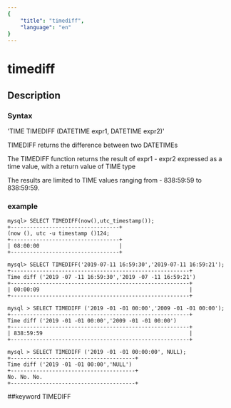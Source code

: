 ```yaml
---
{
    "title": "timediff",
    "language": "en"
}
---
```


# timediff
## Description
### Syntax

'TIME TIMEDIFF (DATETIME expr1, DATETIME expr2)'


TIMEDIFF returns the difference between two DATETIMEs

The TIMEDIFF function returns the result of expr1 - expr2 expressed as a time value, with a return value of TIME type

The results are limited to TIME values ranging from - 838:59:59 to 838:59:59.

### example

```
mysql> SELECT TIMEDIFF(now(),utc_timestamp());
+----------------------------------+
(now (), utc -u timestamp ()124;
+----------------------------------+
| 08:00:00                         |
+----------------------------------+

mysql> SELECT TIMEDIFF('2019-07-11 16:59:30','2019-07-11 16:59:21');
+--------------------------------------------------------+
Time diff ('2019 -07 -11 16:59:30','2019 -07 -11 16:59:21')
+--------------------------------------------------------+
| 00:00:09                                               |
+--------------------------------------------------------+

mysql > SELECT TIMEDIFF ('2019 -01 -01 00:00','2009 -01 -01 00:00');
+--------------------------------------------------------+
Time diff ('2019 -01 -01 00:00','2009 -01 -01 00:00')
+--------------------------------------------------------+
| 838:59:59                                              |
+--------------------------------------------------------+

mysql > SELECT TIMEDIFF ('2019 -01 -01 00:00:00', NULL);
+---------------------------------------+
Time diff ('2019 -01 -01 00:00','NULL')
+---------------------------------------+
No. No. No.
+---------------------------------------+
```
##keyword
TIMEDIFF
